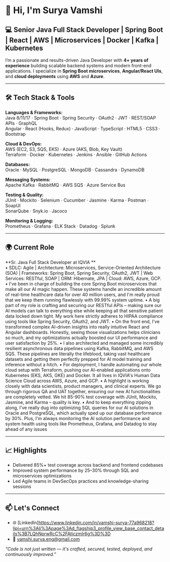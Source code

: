 # 👋 Hi, I'm Surya Vamshi

## 💻 Senior Java Full Stack Developer | Spring Boot | React | AWS | Microservices | Docker | Kafka | Kubernetes

I’m a passionate and results-driven Java Developer with **4+ years of experience** building scalable backend systems and modern front-end applications. I specialize in **Spring Boot microservices**, **Angular/React UIs**, and **cloud deployments** using **AWS** and **Azure**.

---

## 🛠️ Tech Stack & Tools

**Languages & Frameworks:**  
Java 8/11/17 · Spring Boot · Spring Security · OAuth2 · JWT · REST/SOAP APIs · GraphQL  
Angular · React (Hooks, Redux) · JavaScript · TypeScript · HTML5 · CSS3 · Bootstrap  

**Cloud & DevOps:**  
AWS (EC2, S3, SQS, EKS) · Azure (AKS, Blob, Key Vault)  
Terraform · Docker · Kubernetes · Jenkins · Ansible · GitHub Actions  

**Databases:**  
Oracle · MySQL · PostgreSQL · MongoDB · Cassandra · DynamoDB  

**Messaging Systems:**  
Apache Kafka · RabbitMQ · AWS SQS · Azure Service Bus  

**Testing & Quality:**  
JUnit · Mockito · Selenium · Cucumber · Jasmine · Karma · Postman · SoapUI  
SonarQube · Snyk.io · Jacoco  

**Monitoring & Logging:**  
Prometheus · Grafana · ELK Stack · Datadog · Splunk  

---

## 🌍 Current Role

**Sr. Java Full Stack Developer at IQVIA **  
• SDLC: Agile | Architecture: Microservices, Service-Oriented Architecture (SOA) | Frameworks: Spring Boot, Spring
Security, OAuth2, JWT | Web Services: RESTful, SOAP | ORM: Hibernate, JPA | Cloud: AWS, Azure, GCP.
• I've been in charge of building the core Spring Boot microservices that make all our AI magic happen. These systems
handle an incredible amount of real-time healthcare data for over 40 million users, and I'm really proud that we keep
them running flawlessly with 99.99% system uptime.
• A big part of my role is crafting and securing our RESTful APIs – making sure our AI models can talk to everything else
while keeping all that sensitive patient data locked down tight. My work here strictly adheres to HIPAA compliance
using tools like Spring Security, OAuth2, and JWT.
• On the front end, I've transformed complex AI-driven insights into really intuitive React and Angular dashboards.
Honestly, seeing those visualizations helps clinicians so much, and my optimizations actually boosted our UI
performance and user satisfaction by 25%.
• I also architected and managed some incredibly resilient asynchronous data pipelines using Kafka, RabbitMQ, and
AWS SQS. These pipelines are literally the lifeblood, taking vast healthcare datasets and getting them perfectly
prepped for AI model training and inference without a hitch.
• For deployment, I handle automating our whole cloud setup with Terraform, pushing our AI-enabled applications
onto Kubernetes (EKS, AKS, GKE) and Docker. It all lives in IQVIA's Human Data Science Cloud across AWS, Azure,
and GCP.
• A highlight is working closely with data scientists, product managers, and clinical experts. We go through rigorous
QA and UAT together, ensuring our new AI functionalities are completely vetted. We hit 85-90% test coverage with
JUnit, Mockito, Jasmine, and Karma – quality is key.
• And to keep everything zipping along, I've really dug into optimizing SQL queries for our AI solutions in Oracle and
PostgreSQL, which actually sped up our database performance by 30%. Plus, I'm always monitoring the AI solution
performance and system health using tools like Prometheus, Grafana, and Datadog to stay ahead of any issues

---

## 📈 Highlights

- Delivered 85%+ test coverage across backend and frontend codebases  
- Improved system performance by 25–30% through SQL and microservices optimizations  
- Led Agile teams in DevSecOps practices and knowledge-sharing sessions  

---

## 📫 Let's Connect

- 🌐 [LinkedIn]https://www.linkedin.com/in/vamshi-surya-77a968218?lipi=urn%3Ali%3Apage%3Ad_flagship3_profile_view_base_contact_details%3B7LQhNprwRcC%2FAtjczmIr6g%3D%3D
- 📧 vamshi.surya.eng@gmail.com

*“Code is not just written — it's crafted, secured, tested, deployed, and continuously improved.”*
